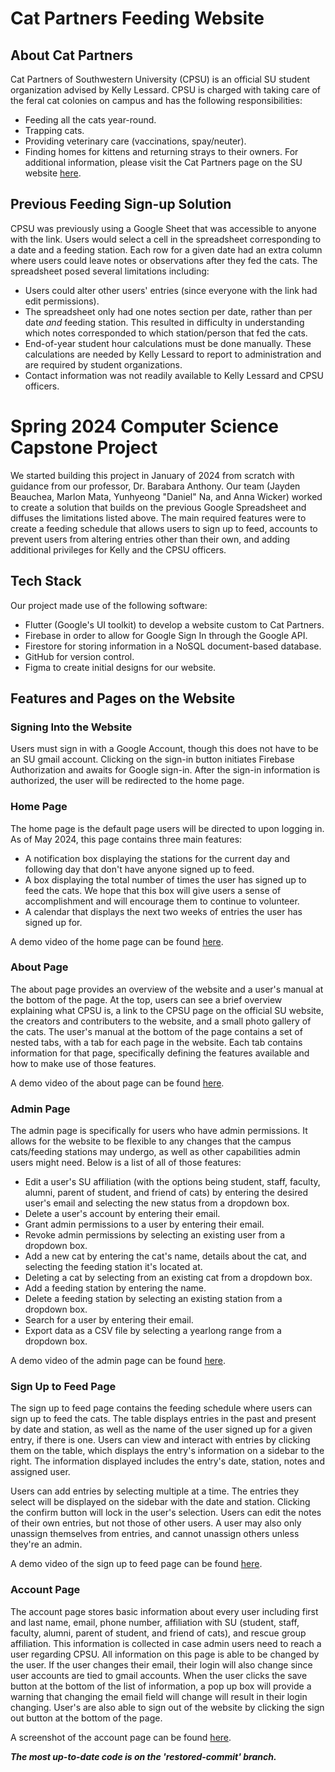 # Cat Partners Feeding Website
## About Cat Partners
Cat Partners of Southwestern University (CPSU) is an official SU student organization advised by Kelly Lessard.  CPSU is charged with taking care of the feral cat colonies on campus and has the following responsibilities:
- Feeding all the cats year-round.
- Trapping cats.
- Providing veterinary care (vaccinations, spay/neuter).
- Finding homes for kittens and returning strays to their owners.
For additional information, please visit the Cat Partners page on the SU website [here](https://www.southwestern.edu/life-at-southwestern/student-organizations/special-interest/cat-partners/).

## Previous Feeding Sign-up Solution
CPSU was previously using a Google Sheet that was accessible to anyone with the link.  Users would select a cell in the spreadsheet corresponding to a date and a feeding station.  Each row for a given date had an extra column where users could leave notes or observations after they fed the cats.  The spreadsheet posed several limitations including:
- Users could alter other users' entries (since everyone with the link had edit permissions).
- The spreadsheet only had one notes section per date, rather than per date _and_ feeding station.  This resulted in difficulty in understanding which notes corresponded to which station/person that fed the cats.
- End-of-year student hour calculations must be done manually.  These calculations are needed by Kelly Lessard to report to administration and are required by student organizations.
- Contact information was not readily available to Kelly Lessard and CPSU officers.

# Spring 2024 Computer Science Capstone Project
We started building this project in January of 2024 from scratch with guidance from our professor, Dr. Barabara Anthony.  Our team (Jayden Beauchea, Marlon Mata, Yunhyeong "Daniel" Na, and Anna Wicker) worked to create a solution that builds on the previous Google Spreadsheet and diffuses the limitations listed above.  The main required features were to create a feeding schedule that allows users to sign up to feed, accounts to prevent users from altering entries other than their own, and adding additional privileges for Kelly and the CPSU officers.

## Tech Stack 
Our project made use of the following software:
- Flutter (Google's UI toolkit) to develop a website custom to Cat Partners.  
- Firebase in order to allow for Google Sign In through the Google API.
- Firestore for storing information in a NoSQL document-based database.
- GitHub for version control.
- Figma to create initial designs for our website.

## Features and Pages on the Website
### Signing Into the Website
Users must sign in with a Google Account, though this does not have to be an SU gmail account.  Clicking on the sign-in button initiates Firebase Authorization and awaits for Google sign-in.  After the sign-in information is authorized, the user will be redirected to the home page.

### Home Page
The home page is the default page users will be directed to upon logging in.  As of May 2024, this page contains three main features:
- A notification box displaying the stations for the current day and following day that don't have anyone signed up to feed.
- A box displaying the total number of times the user has signed up to feed the cats.  We hope that this box will give users a sense of accomplishment and will encourage them to continue to volunteer.
- A calendar that displays the next two weeks of entries the user has signed up for.

A demo video of the home page can be found [here](https://drive.google.com/file/d/1Vrchu2FBnlDcOtnVIyn3liiXb1Lvodsm/view?usp=sharing).

### About Page
The about page provides an overview of the website and a user's manual at the bottom of the page.  At the top, users can see a brief overview explaining what CPSU is, a link to the CPSU page on the official SU website, the creators and contributers to the website, and a small photo gallery of the cats.  The user's manual at the bottom of the page contains a set of nested tabs, with a tab for each page in the website.  Each tab contains information for that page, specifically defining the features available and how to make use of those features.  

A demo video of the about page can be found [here](https://drive.google.com/file/d/1NEbtWCFAfSJkU7IY6m7DZAmby0SNmmLn/view?usp=sharing).

### Admin Page
The admin page is specifically for users who have admin permissions.  It allows for the website to be flexible to any changes that the campus cats/feeding stations may undergo, as well as other capabilities admin users might need.  Below is a list of all of those features:

- Edit a user's SU affiliation (with the options being student, staff, faculty, alumni, parent of student, and friend of cats) by entering the desired user's email and selecting the new status from a dropdown box.
- Delete a user's account by entering their email.
- Grant admin permissions to a user by entering their email.
- Revoke admin permissions by selecting an existing user from a dropdown box.
- Add a new cat by entering the cat's name, details about the cat, and selecting the feeding station it's located at.
- Deleting a cat by selecting from an existing cat from a dropdown box.
- Add a feeding station by entering the name.
- Delete a feeding station by selecting an existing station from a dropdown box.
- Search for a user by entering their email.
- Export data as a CSV file by selecting a yearlong range from a dropdown box.

A demo video of the admin page can be found [here](https://drive.google.com/file/d/1z5ZmxNhxAfLXjHhymFgovI_GY0cn0Trd/view?usp=sharing).

### Sign Up to Feed Page
The sign up to feed page contains the feeding schedule where users can sign up to feed the cats.  The table displays entries in the past and present by date and station, as well as the name of the user signed up for a given entry, if there is one.  Users can view and interact with entries by clicking them on the table, which displays the entry's information on a sidebar to the right.  The information displayed includes the entry's date, station, notes and assigned user.  

Users can add entries by selecting multiple at a time.  The entries they select will be displayed on the sidebar with the date and station.  Clicking the confirm button will lock in the user's selection.  Users can edit the notes of their own entries, but not those of other users.  A user may also only unassign themselves from entries, and cannot unassign others unless they're an admin.

A demo video of the sign up to feed page can be found [here](https://drive.google.com/file/d/1vHcPDvv1DWjwpt9RHrnMLyubZWwqWtqb/view?usp=sharing).

### Account Page
The account page stores basic information about every user including first and last name, email, phone number, affiliation with SU (student, staff, faculty, alumni, parent of student, and friend of cats), and rescue group affiliation.  This information is collected in case admin users need to reach a user regarding CPSU.  All information on this page is able to be changed by the user.  If the user changes their email, their login will also change since user accounts are tied to gmail accounts.  When the user clicks the save button at the bottom of the list of information, a pop up box will provide a warning that changing the email field will change will result in their login changing.  User's are also able to sign out of the website by clicking the sign out button at the bottom of the page.

A screenshot of the account page can be found [here](https://drive.google.com/file/d/1H_mTCkjJ2S8qaDd7g_gTVacoel3pGrGq/view?usp=sharing).


***The most up-to-date code is on the 'restored-commit' branch.***
